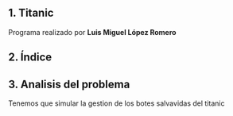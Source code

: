 ## 1. Titanic 
Programa realizado por **Luis Miguel López Romero**

## 2. Índice


## 3. Analisis del problema 
Tenemos que simular la gestion de los botes salvavidas del titanic 


